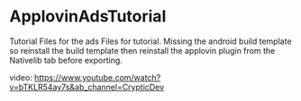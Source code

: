 # ApplovinAdsTutorial
Tutorial Files for the ads
Files for tutorial. Missing the android build template so reinstall the build template then reinstall the applovin plugin from the Nativelib tab before exporting.

video: https://www.youtube.com/watch?v=bTKLR54ay7s&ab_channel=CrypticDev
